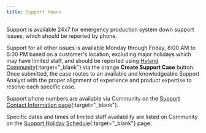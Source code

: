 ```yaml
---
title: Support Hours
---
```


Support is available 24x7 for emergency production system down support issues, which should be reported by phone.

Support for all other issues is available Monday through Friday, 8:00 AM to 6:00 PM based on a customer's location, excluding major holidays which may have limited staff, and should be reported using [Hyland Community](https://community.hyland.com/tskb){:target="_blank"} via the orange **Create Support Case** button. Once submitted, the case routes to an available and knowledgeable Support Analyst with the proper alignment of experience and product expertise to resolve each specific case.

Support phone numbers are available via Community on the [Support Contact Information page](https://community.hyland.com/customer-portal/wiki/hyland-support/technical-support-phone-numbers){:target="_blank"}.

Specific dates and times of limited staff availability are listed on Community on the [Support Holiday Schedule](https://community.hyland.com/customer-portal/wiki/hyland-support/holiday-closure-schedule){:target="_blank"} page.
